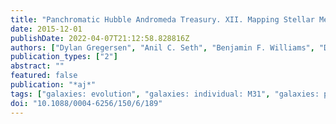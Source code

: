 ```yaml
---
title: "Panchromatic Hubble Andromeda Treasury. XII. Mapping Stellar Metallicity Distributions in M31"
date: 2015-12-01
publishDate: 2022-04-07T21:12:58.828816Z
authors: ["Dylan Gregersen", "Anil C. Seth", "Benjamin F. Williams", "Dustin Lang", "Julianne J. Dalcanton", "Leó Girardi", "Evan D. Skillman", "Eric Bell", "Andrew E. Dolphin", "Morgan Fouesneau", "Puragra Guhathakurta", "Katherine M. Hamren", "L.~C. Johnson", "Jason Kalirai", "Alexia R. Lewis", "Antonela Monachesi", "Knut Olsen"]
publication_types: ["2"]
abstract: ""
featured: false
publication: "*aj*"
tags: ["galaxies: evolution", "galaxies: individual: M31", "galaxies: photometry", "galaxies: stellar content", "galaxies: structure", "stars: abundances", "Astrophysics - Astrophysics of Galaxies"]
doi: "10.1088/0004-6256/150/6/189"
---
```


